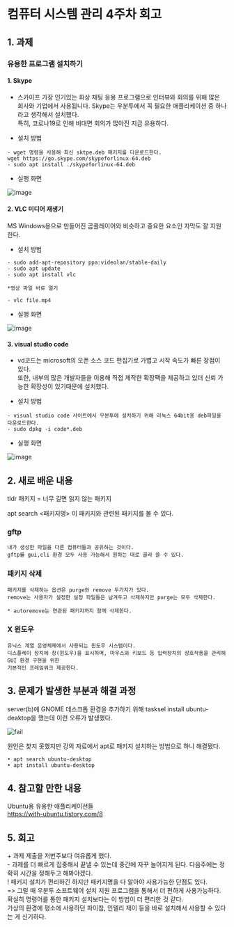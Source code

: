 # 컴퓨터 시스템 관리 4주차 회고

## 1. 과제 

### 유용한 프로그램 설치하기

#### 1. Skype
- 스카이프 가장 인기있는 화상 채팅 응용 프로그램으로 인터뷰와 회의를 위해 많은 회사와 기업에서 사용됩니다. 
Skype는 우분투에서 꼭 필요한 애플리케이션 중 하나라고 생각해서 설치했다.   
특히, 코로나19로 인해 비대면 회의가 많아진 지금 유용하다.  

- 설치 방법
~~~  
- wget 명령을 사용해 최신 sktpe.deb 패키지를 다운로드한다.  
wget https://go.skype.com/skypeforlinux-64.deb  
- sudo apt install ./skypeforlinux-64.deb
~~~  

- 실행 화면

![image](https://user-images.githubusercontent.com/49148640/112719976-2fa53580-8f3f-11eb-9302-8faa13fc88e4.png)  


#### 2. VLC 미디어 재생기
MS Windows용으로 만들어진 곰플레이어와 비슷하고 중요한 요소인 자막도 잘 지원한다.

- 설치 방법  
~~~
- sudo add-apt-repository ppa:videolan/stable-daily  
- sudo apt update  
- sudo apt install vlc  

*영상 파일 바로 열기

- vlc file.mp4  
~~~

- 실행 화면
 
![image](https://user-images.githubusercontent.com/49148640/112720044-801c9300-8f3f-11eb-86cd-a65f807ca674.png)  


#### 3. visual studio code
- vd코드는 microsoft의 오픈 소스 코드 편집기로 가볍고 시작 속도가 빠른 장점이 있다.  
또한, 내부의 많은 개발자들을 이용해 직접 제작한 확장팩을 제공하고 있더 신뢰 가능한 확장성이 있기때문에 설치했다.  

- 설치 방법
~~~
- visual studio code 사이트에서 우분투에 설치하기 위해 리눅스 64bit용 deb파일을 다운로드한다.
- sudo dpkg -i code*.deb
~~~

- 실행 화면
 
![image](https://user-images.githubusercontent.com/49148640/112719753-cc66d380-8f3d-11eb-8b26-393aa667806c.png)  





## 2. 새로 배운 내용

tldr 패키지 = 너무 길면 읽지 않는 패키지

apt search <패키지명>
이 패키지와 관련된 패키지를 볼 수 있다.

### gftp
~~~
내가 생성한 파일을 다른 컴퓨터들과 공유하는 것이다.  
gftp를 gui,cli 환경 모두 사용 가능해서 원하는 대로 골라 쓸 수 있다.  
~~~

### 패키지 삭제
~~~  
패키지를 삭제하는 옵션은 purge와 remove 두가지가 있다.
remove는 사용자가 설정한 설정 파일들은 남겨두고 삭제하지만 purge는 모두 삭제한다.

* autoremove는 연관된 패키지까지 함께 삭제한다.
~~~ 

### X 윈도우
~~~  
유닉스 계열 운영체제에서 사용되는 윈도우 시스템이다.  
디스플레이 장치에 창(윈도우)을 표시하며, 마우스와 키보드 등 입력장치의 상호작용을 관리해 GUI 환경 구현을 위한
기본적인 프레임워크 제공한다.  
~~~  




## 3. 문제가 발생한 부분과 해결 과정
server(b)에 GNOME 데스크톱 환경을 추가하기 위해 tasksel install ubuntu-deaktop을 했는데 이런 오류가 발생했다.  


![fail](https://user-images.githubusercontent.com/49148640/112719435-5ada5580-8f3c-11eb-83ee-e7c9960e2279.png)


원인은 찾지 못했지만 강의 자료에서 apt로 패키지 설치하는 방법으로 하니 해결됐다.
~~~
• apt search ubuntu-desktop
• apt install ubuntu-desktop
~~~




## 4. 참고할 만한 내용 
Ubuntu용 유용한 애플리케이션들  
https://with-ubuntu.tistory.com/8  




## 5. 회고
\+ 과제 제출을 저번주보다 여유롭게 했다.  
\- 과제를 더 빠르게 집중해서 끝낼 수 있는데 중간에 자꾸 늘어지게 된다. 다음주에는 정확히 시간을 정해두고 해봐야겠다.  
\! 패키지 설치가 편리하긴 하지만 패키지명을 다 알아야 사용가능한 단점도 있다.  
=> 그럴 때 우분투 소프트웨어 설치 지원 프로그램을 통해서 더 편하게 사용가능하다.  확실히 명령어를 통한 패키지 설치보다는 이 방법이 더 편리한 것 같다.  
가상의 환경에 평소에 사용하던 파이참, 인텔리 제이 등을 바로 설치해서 사용할 수 있다는 게 신기하다.  


